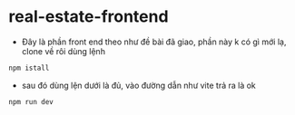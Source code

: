 # real-estate-frontend

- Đây là phần front end theo như đề bài đã giao, phần này k có gì mới lạ, clone về rôi dùng lệnh 
```bash
npm istall
```
- sau đó dùng lện dưới là đủ, vào đường dẫn như vite trả ra là ok
```bash
npm run dev
```
